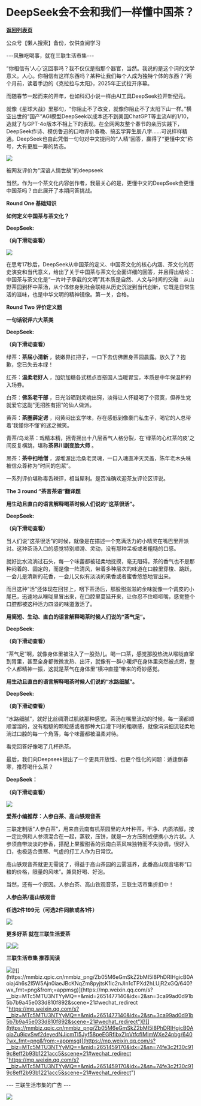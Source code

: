 # DeepSeek会不会和我们一样懂中国茶？

[**返回列表页**](/gzh/三联生活周刊)

公众号【懒人搜索】备份，仅供查阅学习

\---风雅吃喝事，就在三联生活市集---

“你相信有‘人心’这回事吗？我不仅仅是指那个器官，当然。我说的是这个词的文学意义。人心。你相信有这样东西吗？某种让我们每个人成为独特个体的东西？”两个月前，读着手边的《克拉拉与太阳》，2025年正式拉开序幕。

而随春节一起而来的开年，也如科幻小说一样由AI工具DeepSeek拉开新纪元。

就像《星球大战》里那句，“你阻止不了改变，就像你阻止不了太阳下山一样。”横空出世的“国产”AGI模型DeepSeek以成本还不到美国ChatGPT等主流AI的1/10，造就了与GPT-4o版本不相上下的表现。在全网网友整个春节的亲历实践下，DeepSeek作诗、模仿鲁迅的口吻评价春晚、搞玄学算生辰八字......可说样样精通。DeepSeek也由此凭借一句句对中文提问的“人精”回答，赢得了“更懂中文”称号，大有更胜一筹的势态。

![](https://mmbiz.qpic.cn/mmbiz_jpg/Zb05M6eGmSkZ2bMI5l8PhDRIHgicB0AoiakBJ1kF0F5ssJB8aU483WxLw3AwTVlZsbPyyzRibIXQib7ejsbibRR7q0w/640?wx_fmt=jpeg&from;=appmsg)

被网友评价为“深谙人情世故”的deepseek  

当然，作为一个茶文化内容创作者，我最关心的是，更懂中文的DeepSeek会更懂中国茶吗？由此展开了本期问答挑战。

**Round One 基础知识**

**如何定义中国茶与茶文化？**

  

**DeepSeek:**

**（向下滑动查看）**

  

![](https://mmbiz.qpic.cn/mmbiz_jpg/Zb05M6eGmSkZ2bMI5l8PhDRIHgicB0AoiaPgY5N2d7A55pGlsIEUibbKibat9kctNyfT6ZLcLTVFODNGT59S3MxMcA/640?wx_fmt=jpeg&from;=appmsg)

  

  

在思考17秒后，DeepSeek从中国茶的定义、中国茶文化的核心内涵、茶文化的历史演变和当代意义，给出了关于中国茶与茶文化全面详细的回答，并且得出结论：中国茶与茶文化是“一片叶子承载的文明”其本质是自然、人文与时间的交融：从山野茶园到杯中茶汤，从个体修身到社会联结从历史沉淀到当代创新，它既是日常生活的滋味，也是中华文明的精神镜像。第一关，合格。

**Round Two 评价定义题**

**一句话锐评六大茶类**

  

**DeepSeek:**

**（向下滑动查看）**

  

绿茶：**茶届小清新** ，装嫩界扛把子，一口下去仿佛置身茶园晨露。放久了？抱歉，您已失去本绿！  

  

红茶：**温柔老好人** ，加奶加糖各式糕点百搭国人当暖胃宝，本质是中年保温杯的入场券。

  

白茶：**佛系老干部** ，日光浴晒到灵魂出窍，淡得让人怀疑喝了个寂寞，但养生党就爱它这副“无招胜有招”的仙人做派。

  

黄茶：**茶圈薛定谔** ，闷黄闷出玄学味，存在感低到像豪门私生子，喝它的人总带着'我懂你不懂'的迷之微笑。

  

青茶/乌龙茶：戏精本精，摇青摇出十八层香气人格分裂，在'绿茶的心红茶的皮'之间反复横跳，堪称**茶界川剧变脸大师** 。

  

黑茶：**茶中扫地僧** ，渥堆渥出沧桑老灵魂，一口入魂直冲天灵盖，陈年老木头味被信众尊称为“时间的包浆”。

  

  

一系列评价堪称毒舌辣评，相当犀利。是否准确欢迎茶友评论区评说。

**The 3 round “茶言茶语”翻译题**

**用生动且直白的语言解释喝茶时候人们说的“这茶很活”。**  

  

**DeepSeek:**

**（向下滑动查看）**

  

当人们说“这茶很活”的时候，就像是在描述一个充满活力的小精灵在嘴巴里开派对。这种茶汤入口的感觉特别顺滑、灵动，没有那种呆板或者粗糙的口感。

  

就好比水流淌过石头，每一个味蕾都被轻柔地抚摸，毫无阻碍。茶的香气也不是那种闷着的、固定的，而是像一阵清风，带着多种层次的味道在口腔里穿梭、跳跃，一会儿是清新的花香，一会儿又似有淡淡的果香或者蜜香悠悠地冒出来。

  

而且这种“活”还体现在回甘上，咽下茶汤后，那股甜滋滋的余味就像一个调皮的小尾巴，迅速地从喉咙里冒出来，在口腔里蔓延开来，让你忍不住咂咂嘴，感觉整个口腔都被这种活力四溢的味道激活了。

  

  

  

**用简短、生动、直白的语言解释喝茶时候人们说的“茶气足”。**

  

**DeepSeek:**

**（向下滑动查看）**

  

“茶气足”啊，就像身体里被注入了一股劲儿。喝一口茶，感觉那股热流从喉咙直窜到胃里，甚至全身都微微发热、出汗，就像有一群小暖炉在身体里突然被点燃，整个人都精神一振，这就是茶气在身体里“横冲直撞”带来的奇妙感觉。

  

  

**用生动且直白的语言解释喝茶时候人们说的“水路细腻”。**  

  

**DeepSeek:**

**（向下滑动查看）**

  

“水路细腻”，就好比丝绸滑过肌肤那种感觉。茶汤在嘴里流动的时候，每一滴都顺顺溜溜的，没有粗糙的颗粒感或者那种大口灌下时的粗粝感，就像涓涓细流轻柔地淌过口腔的每一个角落，每个味蕾都被温柔对待。

  

  

看完回答好像喝了几杯热茶。

最后，我们向Deepseek提出了一个更具开放性、也更个性化的问题：适逢倒春寒，推荐喝什么茶？

**DeepSeek：**

  

**（向下滑动查看）**

  

![](https://mmbiz.qpic.cn/mmbiz_jpg/Zb05M6eGmSkZ2bMI5l8PhDRIHgicB0AoiaUd6kyZtD940rxPmQFticzpv1PxibwIcwDmn5ZhmLaFwgDwDI0iaGnsBbA/640?wx_fmt=jpeg&from;=appmsg)

  

  

**爱茶小编推荐：人参白茶、高山铁观音茶**

三联定制版“人参白茶”，用来自云南有机茶园里的大叶种茶，干净、内质浓醇，按一定比例和人参须混合在一起，蒸软，压饼，就是一方方压制成便携小方片状。人参须自带淡淡的参香，搭配上果蜜甜香的云南白茶风味独特而不失协调，很好入口，也极适合畏寒、气虚的打工人作为日常饮。

高山铁观音茶就更无需说了，得益于高山茶园的云雾滋养，此番高山观音堪称“口粮的价格，限量的风味”。兼具好喝、好泡。

当然，还有一个原因。人参白茶、高山铁观音茶，三联生活市集折扣中！

**人参白茶/高山铁观音**

**任选2件199元（可选2件同款或各1件）**

[![](https://mmbiz.qpic.cn/mmbiz_jpg/Zb05M6eGmSkZ2bMI5l8PhDRIHgicB0AoiaXDYdZricC1yl8Lm1bs7DwJ1KibnZgsJ3OUp9RDV9X98DWm9bgBDGea3A/640?wx_fmt=jpeg&from;=appmsg)](
"link")

**更多好茶 就在三联生活爱茶**

[![](https://mmbiz.qpic.cn/mmbiz_png/Zb05M6eGmSkZ2bMI5l8PhDRIHgicB0AoiapOvHvILqryPde3liaSuCV5CB9NEJ8wTUicw8MGm2s0tpxREo5vH5hu8Q/640?wx_fmt=png&from;=appmsg)](
"link")![](https://mmbiz.qpic.cn/mmbiz_gif/Zb05M6eGmSkZ2bMI5l8PhDRIHgicB0AoiaUBM2ztdXxJbmxhHJ3yicfBXfptJO41A7hODIX15iabHxANSzzYoODiahw/640?wx_fmt=gif&from;=appmsg)

**三联生活市集 推荐阅读**

[![](https://mmbiz.qpic.cn/mmbiz_png/Zb05M6eGmSkZ2bMI5l8PhDRIHgicB0Aoia1jsFPxV36KLD5ibhQJ1WEufhClXIDrAlqKovCxH6Dv5t3F8bclr4c8A/640?wx_fmt=png&from;=appmsg)](https://mp.weixin.qq.com/s?__biz=MTc5MTU3NTYyMQ==&mid=2651427659&idx=3&sn=f35b5a9850bd5b31db97768e25302f40&scene=21#wechat_redirect
"https://mp.weixin.qq.com/s?__biz=MTc5MTU3NTYyMQ==&mid=2651427659&idx=3&sn=f35b5a9850bd5b31db97768e25302f40&scene=21#wechat_redirect")[![](https://mmbiz.qpic.cn/mmbiz_png/Zb05M6eGmSkZ2bMI5l8PhDRIHgicB0Aoiaj4h6s2I5W5Ajn0iaeJBcKNqZm8pyjtsK1ic2nJIn1cTPXd2hLUjR2xGQ/640?wx_fmt=png&from;=appmsg)](https://mp.weixin.qq.com/s?__biz=MTc5MTU3NTYyMQ==&mid=2651477140&idx=2&sn=3ca99ad0d91b5b7b9a45e033d810f892&scene=21#wechat_redirect
"https://mp.weixin.qq.com/s?__biz=MTc5MTU3NTYyMQ==&mid=2651477140&idx=2&sn=3ca99ad0d91b5b7b9a45e033d810f892&scene=21#wechat_redirect")[![](https://mmbiz.qpic.cn/mmbiz_png/Zb05M6eGmSkZ2bMI5l8PhDRIHgicB0AoiaZu9icvSwf2deyedNJicmTl5Jyf58peEGRfibxZlpVtfcfIMImWXe24nbg/640?wx_fmt=png&from;=appmsg)](https://mp.weixin.qq.com/s?__biz=MTc5MTU3NTYyMQ==&mid=2651459170&idx=2&sn=74fe3c2f30c919c8eff2b93b1221acc5&scene=21#wechat_redirect
"https://mp.weixin.qq.com/s?__biz=MTc5MTU3NTYyMQ==&mid=2651459170&idx=2&sn=74fe3c2f30c919c8eff2b93b1221acc5&scene=21#wechat_redirect")

\--- 三联生活市集的广告 ---

![](https://mmbiz.qpic.cn/mmbiz_jpg/Zb05M6eGmSkZ2bMI5l8PhDRIHgicB0AoiaZyaRlTWPicYZIJe956icWN1Nica2RntZmfrrZENhg54rdyDFqy0eEUepw/640?wx_fmt=jpeg&from;=appmsg)

